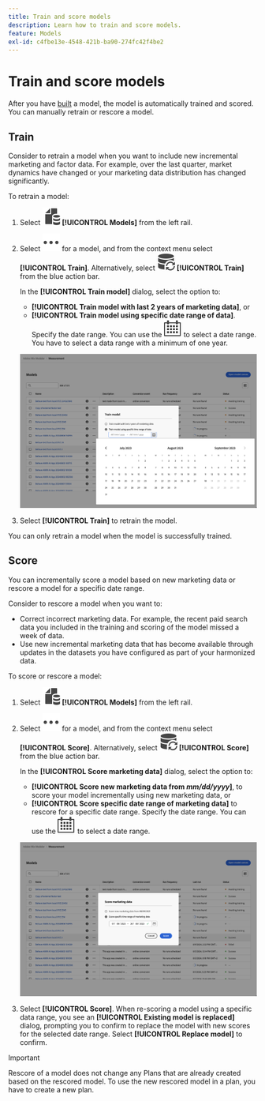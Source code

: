 ```yaml
---
title: Train and score models
description: Learn how to train and score models.
feature: Models
exl-id: c4fbe13e-4548-421b-ba90-274fc42f4be2
---
```

# Train and score models

After you have [built](/help/models/build.md) a model, the model is automatically trained and scored. You can manually retrain or rescore a model.

## Train

Consider to retrain a model when you want to include new incremental marketing and factor data. For example, over the last quarter, market dynamics have changed or your marketing data distribution has changed significantly.

To retrain a model:

   1. Select ![](/help/assets/icons/FileData.svg) **[!UICONTROL Models]** from the left rail.

   1. Select ![More](/help/assets/icons/More.svg) for a model, and from the context menu select **[!UICONTROL Train]**. Alternatively, select ![DataRefresh](/help/assets/icons/DataRefresh.svg) **[!UICONTROL Train]** from the blue action bar.

      In the **[!UICONTROL Train model]** dialog, select the option to: 

      * **[!UICONTROL Train model with last 2 years of marketing data]**, or 
      * **[!UICONTROL Train model using specific date range of data]**. 
        Specify the date range. You can use the ![Calendar](/help/assets/icons/Calendar.svg) to select a date range. You have to select a data range with a minimum of one year.

      ![Retrain a model](../assets/retrain-model.png)

   1. Select **[!UICONTROL Train]** to retrain the model.


You can only retrain a model when the model is successfully trained.


## Score


You can incrementally score a model based on new marketing data or rescore a model for a specific date range. 

Consider to rescore a model when you want to:

* Correct incorrect marketing data. For example, the recent paid search data you included in the training and scoring of the model missed a week of data.
* Use new incremental marketing data that has become available through updates in the datasets you have configured as part of your harmonized data.

To score or rescore a model:

   1. Select ![](/help/assets/icons/FileData.svg) **[!UICONTROL Models]** from the left rail.

   1. Select ![More](/help/assets/icons/More.svg) for a model, and from the context menu select **[!UICONTROL Score]**. Alternatively, select ![DataRefresh](/help/assets/icons/DataRefresh.svg) **[!UICONTROL Score]** from the blue action bar.

      In the **[!UICONTROL Score marketing data]** dialog, select the option to: 

      * **[!UICONTROL Score new marketing data from *mm/dd/yyyy*]**, to score your model incrementally using new marketing data, or 
      * **[!UICONTROL Score specific date range of marketing data]** to rescore for a specific date range. 
        Specify the date range. You can use the ![Calendar](/help/assets/icons/Calendar.svg) to select a date range. 

      ![Rescore a model](../assets/rescore-model.png)

   1. Select **[!UICONTROL Score]**. When re-scoring a model using a specific data range, you see an **[!UICONTROL Existing model is replaced]** dialog, prompting you to confirm to replace the model with new scores for the selected date range. Select **[!UICONTROL Replace model]** to confirm.

>[!IMPORTANT]
>
>Rescore of a model does not change any Plans that are already created based on the rescored model. To use the new rescored model in a plan, you have to create a new plan.
